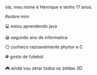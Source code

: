 ola, meu nome é Henrique e tenho 17 anos.

#sobre mim

💻 estou aprendendo java

😀 segundo ano de informatica

😶 conheco razoavelmente phyton e C

⚽ gosto de futebol

🎮 ainda vou zerar todos os zeldas 3D
